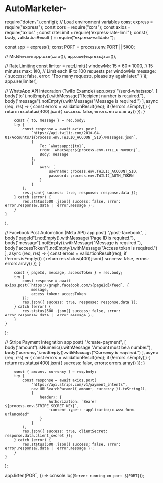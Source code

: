 # AutoMarketer-

require("dotenv").config(); // Load environment variables
const express = require("express");
const cors = require("cors");
const axios = require("axios");
const rateLimit = require("express-rate-limit");
const { body, validationResult } = require("express-validator");

const app = express();
const PORT = process.env.PORT || 5000;

// Middleware
app.use(cors());
app.use(express.json());

// Rate Limiting
const limiter = rateLimit({
    windowMs: 15 * 60 * 1000, // 15 minutes
    max: 100, // Limit each IP to 100 requests per windowMs
    message: { success: false, error: "Too many requests, please try again later." }
});
app.use(limiter);

// WhatsApp API Integration (Twilio Example)
app.post(
    "/send-whatsapp",
    [
        body("to").notEmpty().withMessage("Recipient number is required."),
        body("message").notEmpty().withMessage("Message is required.")
    ],
    async (req, res) => {
        const errors = validationResult(req);
        if (!errors.isEmpty()) {
            return res.status(400).json({ success: false, errors: errors.array() });
        }

        const { to, message } = req.body;
        try {
            const response = await axios.post(
                `https://api.twilio.com/2010-04-01/Accounts/${process.env.TWILIO_ACCOUNT_SID}/Messages.json`,
                {
                    To: `whatsapp:${to}`,
                    From: `whatsapp:${process.env.TWILIO_NUMBER}`,
                    Body: message
                },
                {
                    auth: {
                        username: process.env.TWILIO_ACCOUNT_SID,
                        password: process.env.TWILIO_AUTH_TOKEN
                    }
                }
            );
            res.json({ success: true, response: response.data });
        } catch (error) {
            res.status(500).json({ success: false, error: error.response?.data || error.message });
        }
    }
);

// Facebook Post Automation (Meta API)
app.post(
    "/post-facebook",
    [
        body("pageId").notEmpty().withMessage("Page ID is required."),
        body("message").notEmpty().withMessage("Message is required."),
        body("accessToken").notEmpty().withMessage("Access token is required.")
    ],
    async (req, res) => {
        const errors = validationResult(req);
        if (!errors.isEmpty()) {
            return res.status(400).json({ success: false, errors: errors.array() });
        }

        const { pageId, message, accessToken } = req.body;
        try {
            const response = await axios.post(`https://graph.facebook.com/${pageId}/feed`, {
                message,
                access_token: accessToken
            });
            res.json({ success: true, response: response.data });
        } catch (error) {
            res.status(500).json({ success: false, error: error.response?.data || error.message });
        }
    }
);

// Stripe Payment Integration
app.post(
    "/create-payment",
    [
        body("amount").isNumeric().withMessage("Amount must be a number."),
        body("currency").notEmpty().withMessage("Currency is required.")
    ],
    async (req, res) => {
        const errors = validationResult(req);
        if (!errors.isEmpty()) {
            return res.status(400).json({ success: false, errors: errors.array() });
        }

        const { amount, currency } = req.body;
        try {
            const response = await axios.post(
                "https://api.stripe.com/v1/payment_intents",
                new URLSearchParams({ amount, currency }).toString(),
                {
                    headers: {
                        Authorization: `Bearer ${process.env.STRIPE_SECRET_KEY}`,
                        "Content-Type": "application/x-www-form-urlencoded"
                    }
                }
            );
            res.json({ success: true, clientSecret: response.data.client_secret });
        } catch (error) {
            res.status(500).json({ success: false, error: error.response?.data || error.message });
        }
    }
);

app.listen(PORT, () => console.log(`Server running on port ${PORT}`));
